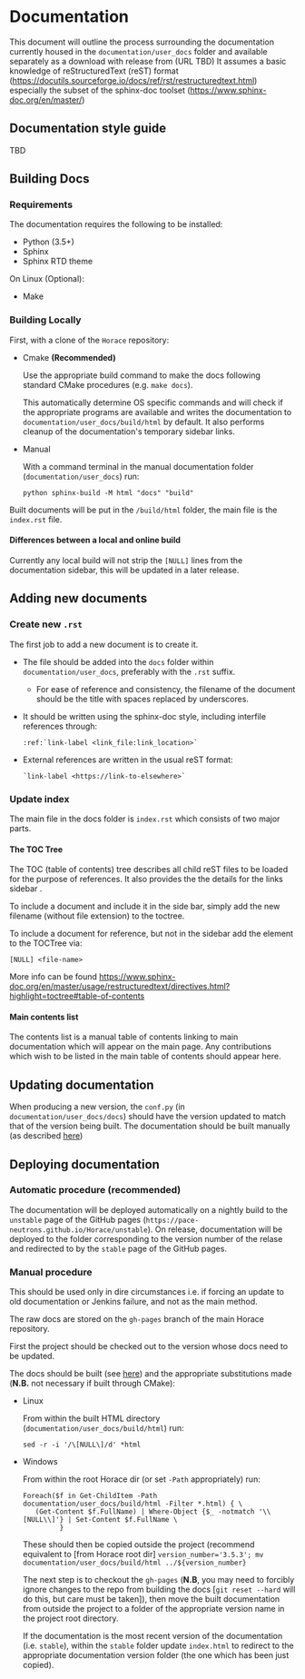 # Documentation

This document will outline the process surrounding the documentation currently housed in the `documentation/user_docs` folder and 
available separately as a download with release from (URL TBD)
It assumes a basic knowledge of reStructuredText (reST) format (https://docutils.sourceforge.io/docs/ref/rst/restructuredtext.html)
especially the subset of the sphinx-doc toolset (https://www.sphinx-doc.org/en/master/)

## Documentation style guide

TBD

## Building Docs

### Requirements
The documentation requires the following to be installed:
* Python (3.5+)
* Sphinx
* Sphinx RTD theme

On Linux (Optional):
* Make

### Building Locally
First, with a clone of the `Horace` repository:

* Cmake **(Recommended)**

  Use the appropriate build command to make the docs following standard CMake procedures (e.g. `make docs`). 
  
  This automatically determine OS specific commands and will check if the appropriate programs are available and writes the documentation to `documentation/user_docs/build/html` by default. It also performs cleanup of the documentation's temporary sidebar links.
  
* Manual
  
  With a command terminal in the manual documentation folder (`documentation/user_docs`) run:
    
      python sphinx-build -M html "docs" "build"


Built documents will be put in the `/build/html` folder, the main file is the `index.rst` file.

#### Differences between a local and online build

Currently any local build will not strip the `[NULL]` lines from the documentation sidebar, this will be updated in a later release.

## Adding new documents
### Create new `.rst`

The first job to add a new document is to create it. 

* The file should be added into the `docs` folder within `documentation/user_docs`, preferably with the `.rst` suffix. 
   * For ease of reference and consistency, the filename of the document should be the title with spaces replaced by underscores. 
* It should be written using the sphinx-doc style, including interfile references through:

    ```
    :ref:`link-label <link_file:link_location>`
    ```
    
 * External references are written in the usual reST format:

    ```
    `link-label <https://link-to-elsewhere>`
    ```

### Update index

The main file in the docs folder is `index.rst` which consists of two major parts. 

#### The TOC Tree

The TOC (table of contents) tree describes all child reST files to be loaded for the purpose of references.
It also provides the the details for the links sidebar . 

To include a document and include it in the side bar, simply add the new filename (without file extension) to the toctree. 

To include a document for reference, but not in the sidebar add the element to the TOCTree via:

    [NULL] <file-name>

More info can be found https://www.sphinx-doc.org/en/master/usage/restructuredtext/directives.html?highlight=toctree#table-of-contents

#### Main contents list

The contents list is a manual table of contents linking to main documentation which will appear on the main page. Any contributions which wish to be listed in the main table of contents should appear here.

## Updating documentation

When producing a new version, the `conf.py` (in `documentation/user_docs/docs`) should have the version updated to match that of the version being built. The documentation should be built manually (as described [here](#building-docs))

## Deploying documentation

### Automatic procedure (recommended)
The documentation will be deployed automatically on a nightly build to the `unstable` page of the GitHub pages (`https://pace-neutrons.github.io/Horace/unstable`). 
On release, documentation will be deployed to the folder corresponding to the version number of the relase and redirected to by the `stable` page of the GitHub pages.

### Manual procedure
This should be used only in dire circumstances i.e. if forcing an update to old documentation or Jenkins failure, and not as the main method. 

The raw docs are stored on the `gh-pages` branch of the main Horace repository. 

First the project should be checked out to the version whose docs need to be updated. 

The docs should be built (see [here](#building-docs)) and the appropriate substitutions made (**N.B.** not necessary if built through CMake):

* Linux
  
  From within the built HTML directory (`documentation/user_docs/build/html`) run:
     
  `sed -r -i '/\[NULL\]/d' *html`
  
* Windows

  From within the root Horace dir (or set `-Path` appropriately) run:
     
  ```
  Foreach($f in Get-ChildItem -Path documentation/user_docs/build/html -Filter *.html) { \
     (Get-Content $f.FullName) | Where-Object {$_ -notmatch '\\[NULL\\]'} | Set-Content $f.FullName \    
           }
  ```
  
  These should then be copied outside the project (recommend equivalent to \[from Horace root dir\] `version_number='3.5.3'; mv documentation/user_docs/build/html ../${version_number}`
  
  The next step is to checkout the `gh-pages` (**N.B**, you may need to forcibly ignore changes to the repo from building the docs \[`git reset --hard` will do this, but care must be taken\]), then move the built documentation from outside the project to a folder of the appropriate version name in the project root directory. 
  
  If the documentation is the most recent version of the documentation (i.e. `stable`), within the `stable` folder update `index.html` to redirect to the appropriate documentation version folder (the one which has been just copied). 
